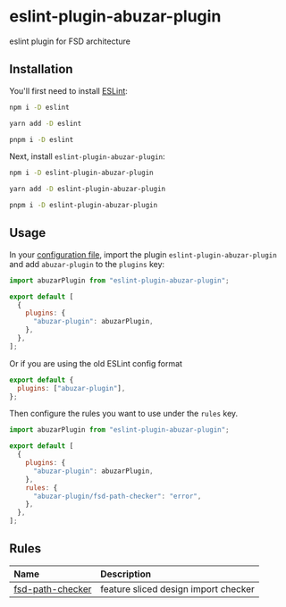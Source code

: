 # eslint-plugin-abuzar-plugin

eslint plugin for FSD architecture

## Installation

You'll first need to install [ESLint](https://eslint.org/):

```sh
npm i -D eslint 
```

```sh
yarn add -D eslint 
```

```sh
pnpm i -D eslint 
```

Next, install `eslint-plugin-abuzar-plugin`:

```sh
npm i -D eslint-plugin-abuzar-plugin
```

```sh
yarn add -D eslint-plugin-abuzar-plugin
```

```sh
pnpm i -D eslint-plugin-abuzar-plugin
```

## Usage

In your [configuration file](https://eslint.org/docs/latest/use/configure/configuration-files#configuration-file), import the plugin `eslint-plugin-abuzar-plugin` and add `abuzar-plugin` to the `plugins` key:

```js
import abuzarPlugin from "eslint-plugin-abuzar-plugin";

export default [
  {
    plugins: {
      "abuzar-plugin": abuzarPlugin,
    },
  },
];
```

Or if you are using the old ESLint config format

```js
export default {
  plugins: ["abuzar-plugin"],
};
```

Then configure the rules you want to use under the `rules` key.

```js
import abuzarPlugin from "eslint-plugin-abuzar-plugin";

export default [
  {
    plugins: {
      "abuzar-plugin": abuzarPlugin,
    },
    rules: {
      "abuzar-plugin/fsd-path-checker": "error",
    },
  },
];
```

## Rules

<!-- begin auto-generated rules list -->

| Name                                               | Description                          |
| :------------------------------------------------- | :----------------------------------- |
| [fsd-path-checker](docs/rules/fsd-path-checker.md) | feature sliced design import checker |

<!-- end auto-generated rules list -->
